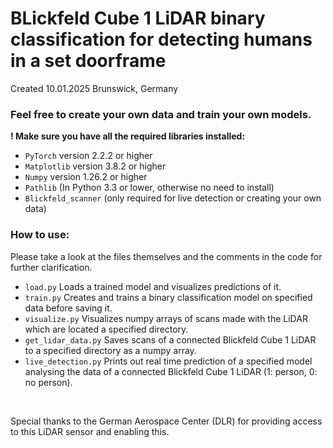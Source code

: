 # BLickfeld Cube 1 LiDAR binary classification for detecting humans in a set doorframe

Created 10.01.2025 Brunswick, Germany

### Feel free to create your own data and train your own models.

**! Make sure you have all the required libraries installed:**

- ``PyTorch`` version 2.2.2 or higher
- ``Matplotlib`` version 3.8.2 or higher
- ``Numpy`` version 1.26.2 or higher
- ``Pathlib`` (In Python 3.3 or lower, otherwise no need to install)
- ``Blickfeld_scanner`` (only required for live detection or creating your own data)

### How to use:
Please take a look at the files themselves and the comments in the code for further clarification.
- ``load.py`` Loads a trained model and visualizes predictions of it.
- ``train.py`` Creates and trains a binary classification model on specified data before saving it.
- ``visualize.py`` Visualizes numpy arrays of scans made with the LiDAR which are located a specified directory.
- ``get_lidar_data.py`` Saves scans of a connected Blickfeld Cube 1 LiDAR to a specified directory as a numpy array.
- ``live_detection.py`` Prints out real time prediction of a specified model analysing the data of a connected Blickfeld Cube 1 LiDAR (1: person, 0: no person).

<br>

Special thanks to the German Aerospace Center (DLR) for providing access to this LiDAR sensor and enabling this.